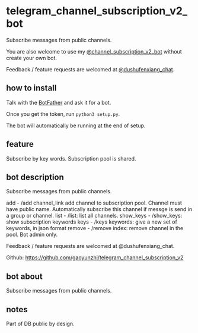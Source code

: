 # telegram_channel_subscription_v2_bot

Subscribe messages from public channels. 

You are also welcome to use my [@channel_subscription_v2_bot](https://t.me/channel_subscription_v2_bot) without create your own bot.

Feedback / feature requests are welcomed at [@dushufenxiang_chat](https://t.me/dushufenxiang_chat).

## how to install

Talk with the [BotFather](https://t.me/botfather) and ask it for a bot.

Once you get the token, run `python3 setup.py`.

The bot will automatically be running at the end of setup.

## feature

Subscribe by key words.
Subscription pool is shared.

## bot description

Subscribe messages from public channels. 

add - /add channel_link add channel to subscription pool. Channel must have public name. Automatically subscribe this channel if messge is send in a group or channel.
list - /list: list all channels.
show_keys - /show_keys: show subscription keywords
keys - /keys keywords: give a new set of keywords, in json format
remove - /remove index: remove channel in the pool. Bot admin only.

Feedback / feature requests are welcomed at @dushufenxiang_chat.

Github: https://github.com/gaoyunzhi/telegram_channel_subscription_v2

## bot about 

Subscribe messages from public channels. 

## notes

Part of DB public by design.